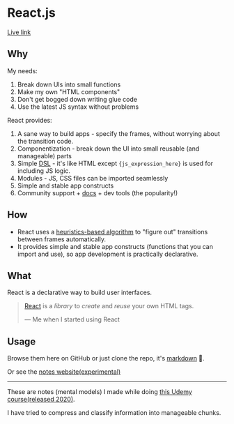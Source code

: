 # React.js

[Live link](https://sanjar-notes.github.io/reactjs-notes/docs/home/resource_itineraries/React_the_complete_guide/Behind_the_scenes_of_React_and_optimization_techniques/How_React_Really_Works)

## Why
My needs:
1. Break down UIs into small functions
2. Make my own "HTML components"
3. Don't get bogged down writing glue code
4. Use the latest JS syntax without problems

React provides:
1. A sane way to build apps - specify the frames, without worrying about the transition code.
2. Componentization - break down the UI into small reusable (and manageable) parts
3. Simple [DSL](https://en.wikipedia.org/wiki/Domain-specific_language) - it's like HTML except `{js_expression_here}` is used for including JS logic.
4. Modules - JS, CSS files can be imported seamlessly
5. Simple and stable app constructs
6. Community support + [docs](https://react.dev/) + dev tools (the popularity!)

## How
- React uses a [heuristics-based algorithm](https://legacy.reactjs.org/docs/reconciliation.html) to "figure out" transitions between frames automatically.
- It provides simple and stable app constructs (functions that you can import and use), so app development is practically declarative.

## What

React is a declarative way to build user interfaces.
> [React](https://reactjs.org/) is a *library* to *create* and *reuse* your own HTML tags.
> 
> &mdash; Me when I started using React

## Usage
Browse them here on GitHub or just clone the repo, it's [markdown](https://www.markdowntutorial.com/) 🙌.

Or see the [notes website(experimental)](https://sanjar-notes.github.io/reactjs-notes/docs/home/resource_itineraries/React_the_complete_guide/Behind_the_scenes_of_React_and_optimization_techniques/How_React_Really_Works)

---

These are notes (mental models) I made while doing [this Udemy course(released 2020)](https://www.udemy.com/course/the-complete-web-developer-zero-to-mastery/).

I have tried to compress and classify information into manageable chunks.
